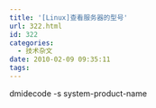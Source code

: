 ```yaml
---
title: '[Linux]查看服务器的型号'
url: 322.html
id: 322
categories:
  - 技术杂文
date: 2010-02-09 09:35:11
tags:
---
```


dmidecode -s system-product-name